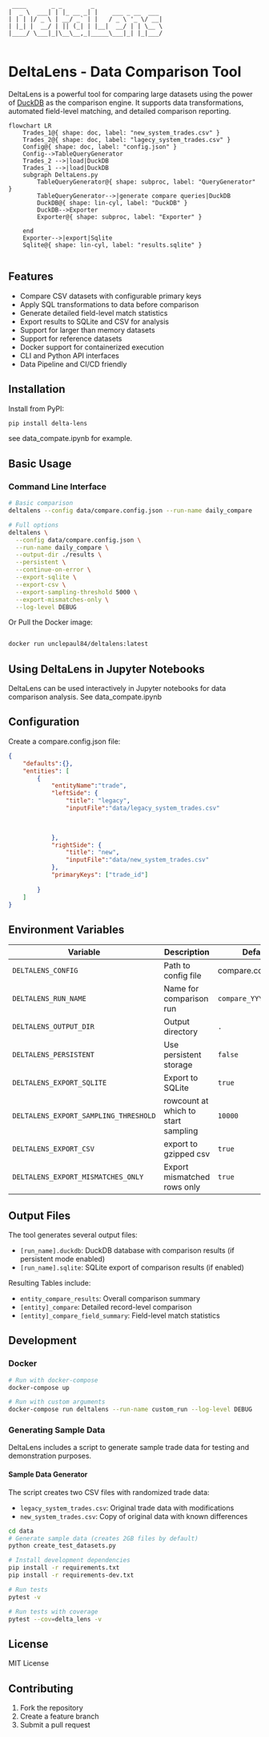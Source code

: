 
```ascii
 ____       _ _        _                    
|  _ \  ___| | |_ __ _| |    ___ _ __  ___ 
| | | |/ _ \ | __/ _` | |   / _ \ '_ \/ __|
| |_| |  __/ | || (_| | |__|  __/ | | \__ \
|____/ \___|_|\__\__,_|_____\___|_| |_|___/
                                        
```

# DeltaLens - Data Comparison Tool

DeltaLens is a powerful tool for comparing large datasets using the power of [DuckDB](https://duckdb.org/) as the comparison engine. It supports data transformations, automated field-level matching, and detailed comparison reporting.

```mermaid
flowchart LR
    Trades_1@{ shape: doc, label: "new_system_trades.csv" }
    Trades_2@{ shape: doc, label: "lagecy_system_trades.csv" }
    Config@{ shape: doc, label: "config.json" }
    Config-->TableQueryGenerator
    Trades_2 -->|load|DuckDB
    Trades_1 -->|load|DuckDB
    subgraph DeltaLens.py
        TableQueryGenerator@{ shape: subproc, label: "QueryGenerator" }
        TableQueryGenerator-->|generate compare queries|DuckDB
        DuckDB@{ shape: lin-cyl, label: "DuckDB" }
        DuckDB-->Exporter
        Exporter@{ shape: subproc, label: "Exporter" }
       
    end
    Exporter-->|export|Sqlite
    Sqlite@{ shape: lin-cyl, label: "results.sqlite" }


```

## Features

- Compare CSV datasets with configurable primary keys
- Apply SQL transformations to data before comparison
- Generate detailed field-level match statistics
- Export results to SQLite and CSV for analysis
- Support for larger than memory datasets
- Support for reference datasets
- Docker support for containerized execution
- CLI and Python API interfaces
- Data Pipeline and CI/CD friendly

## Installation

Install from PyPI:
```bash
pip install delta-lens
```
see data_compate.ipynb for example.


## Basic Usage

### Command Line Interface

```bash
# Basic comparison
deltalens --config data/compare.config.json --run-name daily_compare

# Full options
deltalens \
  --config data/compare.config.json \
  --run-name daily_compare \
  --output-dir ./results \
  --persistent \
  --continue-on-error \
  --export-sqlite \
  --export-csv \
  --export-sampling-threshold 5000 \
  --export-mismatches-only \
  --log-level DEBUG
```



Or Pull the Docker image:

```bash

docker run unclepaul84/deltalens:latest
```



## Using DeltaLens in Jupyter Notebooks

DeltaLens can be used interactively in Jupyter notebooks for data comparison analysis. See data_compate.ipynb


## Configuration

Create a compare.config.json file:

```json
{  
    "defaults":{},
    "entities": [
        {
            "entityName":"trade",
            "leftSide": {
                "title": "legacy",
                "inputFile":"data/legacy_system_trades.csv"
                
                

            },
            "rightSide": {
                "title": "new",
                "inputFile":"data/new_system_trades.csv"
            },
            "primaryKeys": ["trade_id"]
        
        }     
    ]
}

```



## Environment Variables

| Variable | Description | Default |
|----------|-------------|---------|
| `DELTALENS_CONFIG` | Path to config file | compare.config.json |
| `DELTALENS_RUN_NAME` | Name for comparison run | `compare_YYYY-MM-DD` |
| `DELTALENS_OUTPUT_DIR` | Output directory | `.` |
| `DELTALENS_PERSISTENT` | Use persistent storage | `false` |
| `DELTALENS_EXPORT_SQLITE` | Export to SQLite | `true` |
| `DELTALENS_EXPORT_SAMPLING_THRESHOLD` | rowcount at which to start sampling | `10000` |
| `DELTALENS_EXPORT_CSV` | export to gzipped csv | `true` |
| `DELTALENS_EXPORT_MISMATCHES_ONLY` | Export mismatched rows only | `true` |

## Output Files

The tool generates several output files:
- `[run_name].duckdb`: DuckDB database with comparison results (if persistent mode enabled)
- `[run_name].sqlite`: SQLite export of comparison results (if enabled)

Resulting Tables include:
- `entity_compare_results`: Overall comparison summary
- `[entity]_compare`: Detailed record-level comparison
- `[entity]_compare_field_summary`: Field-level match statistics

## Development

### Docker

```bash
# Run with docker-compose
docker-compose up

# Run with custom arguments
docker-compose run deltalens --run-name custom_run --log-level DEBUG
```

### Generating Sample Data

DeltaLens includes a script to generate sample trade data for testing and demonstration purposes.

#### Sample Data Generator

The script creates two CSV files with randomized trade data:
- `legacy_system_trades.csv`: Original trade data with modifications
- `new_system_trades.csv`: Copy of original data with known differences

```bash
cd data
# Generate sample data (creates 2GB files by default)
python create_test_datasets.py
```
```bash
# Install development dependencies
pip install -r requirements.txt
pip install -r requirements-dev.txt

# Run tests
pytest -v

# Run tests with coverage
pytest --cov=delta_lens -v
```

## License

MIT License

## Contributing

1. Fork the repository
2. Create a feature branch
3. Submit a pull request

